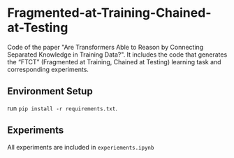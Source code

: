 # Fragmented-at-Training-Chained-at-Testing
Code of the paper "Are Transformers Able to Reason by Connecting Separated Knowledge in Training Data?". It includes the code that generates the “FTCT” (Fragmented at Training, Chained at Testing) learning task and corresponding experiments.

## Environment Setup
run  ```pip install -r requirements.txt```.

## Experiments
All experiments are included in ```experiements.ipynb```